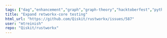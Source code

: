 ```yaml
---
tags: ["dag","enhancement","graph","graph-theory","hacktoberfest","python","rust"]
title: "Expand retworkx-core testing"
html_url: "https://github.com/Qiskit/rustworkx/issues/587"
user: "mtreinish"
repo: "Qiskit/rustworkx"
---
```


